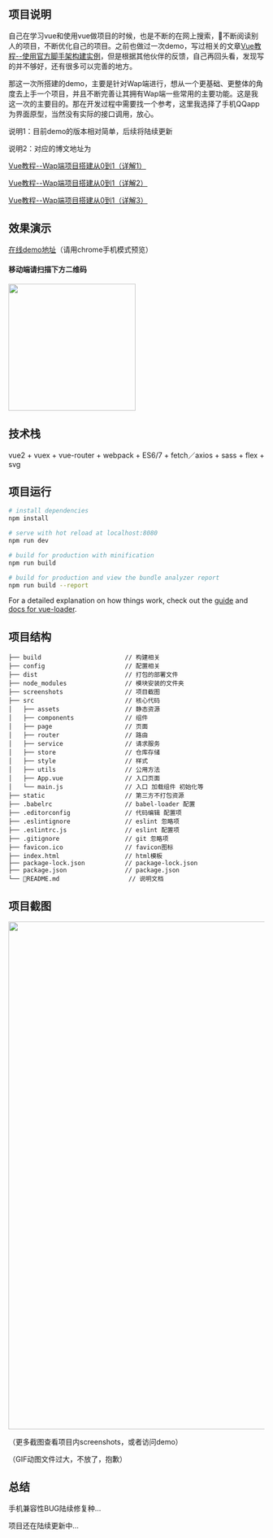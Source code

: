 ## 项目说明

自己在学习vue和使用vue做项目的时候，也是不断的在网上搜索，不断阅读别人的项目，不断优化自己的项目。之前也做过一次demo，写过相关的文章[Vue教程--使用官方脚手架构建实例](http://www.jianshu.com/p/ee2464501c65)，但是根据其他伙伴的反馈，自己再回头看，发现写的并不够好，还有很多可以完善的地方。

那这一次所搭建的demo，主要是针对Wap端进行，想从一个更基础、更整体的角度去上手一个项目，并且不断完善让其拥有Wap端一些常用的主要功能。这是我这一次的主要目的。那在开发过程中需要找一个参考，这里我选择了手机QQapp为界面原型，当然没有实际的接口调用，放心。

说明1：目前demo的版本相对简单，后续将陆续更新

说明2：对应的博文地址为

[Vue教程--Wap端项目搭建从0到1（详解1）](http://www.jianshu.com/p/4618844c5df8) 

[Vue教程--Wap端项目搭建从0到1（详解2）](http://www.jianshu.com/p/dbef30f680c3) 

[Vue教程--Wap端项目搭建从0到1（详解3）](http://www.jianshu.com/p/147051979573) 

## 效果演示

[在线demo地址](http://www.knowing365.com)（请用chrome手机模式预览）

#### 移动端请扫描下方二维码

<img src="https://raw.githubusercontent.com/YuxinChou/vue-wap-demo/master/screenshots/%E5%9C%A8%E7%BA%BF%E5%9C%B0%E5%9D%80%E4%BA%8C%E7%BB%B4%E7%A0%81.jpg" width="250" height="250"/>

## 技术栈

vue2 + vuex + vue-router + webpack + ES6/7 + fetch／axios + sass + flex + svg

## 项目运行

``` bash
# install dependencies
npm install

# serve with hot reload at localhost:8080
npm run dev

# build for production with minification
npm run build

# build for production and view the bundle analyzer report
npm run build --report
```

For a detailed explanation on how things work, check out the [guide](http://vuejs-templates.github.io/webpack/) and [docs for vue-loader](http://vuejs.github.io/vue-loader).


## 项目结构

```
├── build                       // 构建相关  
├── config                      // 配置相关
├── dist                        // 打包的部署文件
├── node_modules                // 模块安装的文件夹
├── screenshots                 // 项目截图
├── src                         // 核心代码
│   ├── assets                  // 静态资源
│   ├── components              // 组件
│   ├── page                    // 页面
│   ├── router                  // 路由
│   ├── service                 // 请求服务
│   ├── store                   // 仓库存储
│   ├── style                   // 样式
│   ├── utils                   // 公用方法
│   ├── App.vue                 // 入口页面
│   └── main.js                 // 入口 加载组件 初始化等
├── static                      // 第三方不打包资源
├── .babelrc                    // babel-loader 配置
├── .editorconfig               // 代码编辑 配置项
├── .eslintignore               // eslint 忽略项
├── .eslintrc.js                // eslint 配置项
├── .gitignore                  // git 忽略项
├── favicon.ico                 // favicon图标
├── index.html                  // html模板
├── package-lock.json           // package-lock.json
├── package.json                // package.json
└── README.md                   // 说明文档
```

## 项目截图

<img src="https://raw.githubusercontent.com/YuxinChou/vue-wap-demo/master/screenshots/all%E5%90%88%E5%9B%BE.jpg" width="1000" />

（更多截图查看项目内screenshots，或者访问demo）

（GIF动图文件过大，不放了，抱歉）

## 总结

手机兼容性BUG陆续修复种...

项目还在陆续更新中...